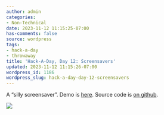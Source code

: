 ```yaml
---
author: admin
categories:
- Non-Technical
date: 2023-11-12 11:15:25-07:00
has-comments: false
source: wordpress
tags:
- hack-a-day
- throwaway
title: 'Hack-A-Day, Day 12: Screensavers'
updated: 2023-11-12 11:15:26-07:00
wordpress_id: 1186
wordpress_slug: hack-a-day-day-12-screensavers
---
```

A “silly screensaver”. Demo is [here](https://za3k.github.io/ha3k-12-screensaver/). Source code is [on github](https://github.com/za3k/ha3k-12-screensaver).

[![](../wp-content/uploads/2023/11/screenshot-1.png)](https://za3k.github.io/ha3k-12-screensaver/)
